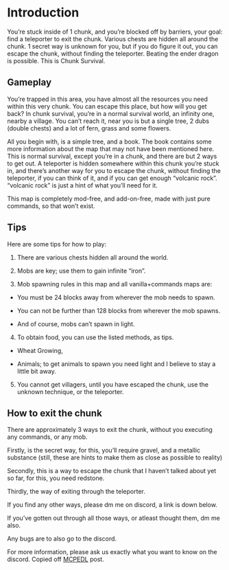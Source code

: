 # Introduction
You’re stuck inside of 1 chunk, and you’re blocked off by barriers, your goal: find a teleporter to exit the chunk. Various chests are hidden all around the chunk. 1 secret way is unknown for you, but if you do figure it out, you can escape the chunk, without finding the teleporter. Beating the ender dragon is possible. This is Chunk Survival.
## __Gameplay__


You’re trapped in this area, you have almost all the resources you need within this very chunk. You can escape this place, but how will you get back? In chunk survival, you’re in a normal survival world, an infinity one, nearby a village. You can’t reach it, near you is but a single tree, 2 dubs (double chests) and a lot of fern, grass and some flowers.                 

All you begin with, is a simple tree, and a book. The book contains some more information about the map that may not have been mentioned here. This is normal survival, except you’re in a chunk, and there are but 2 ways to get out. A teleporter is hidden somewhere within this chunk you’re stuck in, and there’s another way for you to escape the chunk, without finding the teleporter, if you can think of it, and if you can get enough “volcanic rock”. “volcanic rock” is just a hint of what you’ll need for it.

This map is completely mod-free, and add-on-free, made with just pure commands, so that won’t exist.
## __Tips__
Here are some tips for how to play:
1. There are various chests hidden all around the world. 

2. Mobs are key; use them to gain infinite “iron”.

3. Mob spawning rules in this map and all vanilla+commands maps are:

- You must be 24 blocks away from wherever the mob needs to spawn.

* You can not be further than 128 blocks from wherever the mob spawns.

- And of course, mobs can’t spawn in light.

4. To obtain food, you can use the listed methods, as tips.

- Wheat Growing,

- Animals; to get animals to spawn you need light and I believe to stay a little bit away.

5. You cannot get villagers, until you have escaped the chunk, use the unknown technique, or the teleporter.

## How to exit the chunk
There are approximately 3 ways to exit the chunk, without you executing any commands, or any mob.

Firstly, is the secret way, for this, you’ll require gravel, and a metallic substance (still, these are hints to make them as close as possible to reality)

Secondly, this is a way to escape the chunk that I haven’t talked about yet so far, for this, you need redstone.

Thirdly, the way of exiting through the teleporter.



If you find any other ways, please dm me on discord, a link is down below. 

If you’ve gotten out through all those ways, or atleast thought them, dm me also.

Any bugs are to also go to the discord.

For more information, please ask us exactly what you want to know on the discord.
Copied off [MCPEDL](https://mcpedl.com/chunk-survival-map/) post.
